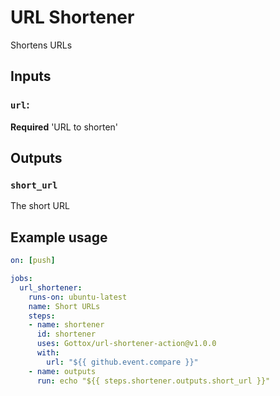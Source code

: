 # URL Shortener

Shortens URLs

## Inputs

### `url`:
**Required** 'URL to shorten'

## Outputs

### `short_url`
The short URL

## Example usage

```yaml
on: [push]

jobs:
  url_shortener:
    runs-on: ubuntu-latest
    name: Short URLs
    steps:
    - name: shortener
      id: shortener
      uses: Gottox/url-shortener-action@v1.0.0
      with:
        url: "${{ github.event.compare }}"
    - name: outputs
      run: echo "${{ steps.shortener.outputs.short_url }}"
```
